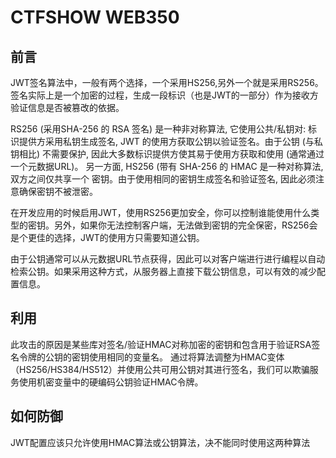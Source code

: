 # CTFSHOW WEB350

## 前言

JWT签名算法中，一般有两个选择，一个采用HS256,另外一个就是采用RS256。
签名实际上是一个加密的过程，生成一段标识（也是JWT的一部分）作为接收方验证信息是否被篡改的依据。

RS256 (采用SHA-256 的 RSA 签名) 是一种非对称算法, 它使用公共/私钥对: 标识提供方采用私钥生成签名, JWT 的使用方获取公钥以验证签名。由于公钥 (与私钥相比) 不需要保护, 因此大多数标识提供方使其易于使用方获取和使用 (通常通过一个元数据URL)。
另一方面, HS256 (带有 SHA-256 的 HMAC 是一种对称算法, 双方之间仅共享一个 密钥。由于使用相同的密钥生成签名和验证签名, 因此必须注意确保密钥不被泄密。

在开发应用的时候启用JWT，使用RS256更加安全，你可以控制谁能使用什么类型的密钥。另外，如果你无法控制客户端，无法做到密钥的完全保密，RS256会是个更佳的选择，JWT的使用方只需要知道公钥。

由于公钥通常可以从元数据URL节点获得，因此可以对客户端进行进行编程以自动检索公钥。如果采用这种方式，从服务器上直接下载公钥信息，可以有效的减少配置信息。

## 利用

此攻击的原因是某些库对签名/验证HMAC对称加密的密钥和包含用于验证RSA签名令牌的公钥的密钥使用相同的变量名。
通过将算法调整为HMAC变体（HS256/HS384/HS512）并使用公共可用公钥对其进行签名，我们可以欺骗服务使用机密变量中的硬编码公钥验证HMAC令牌。



## 如何防御

JWT配置应该只允许使用HMAC算法或公钥算法，决不能同时使用这两种算法

